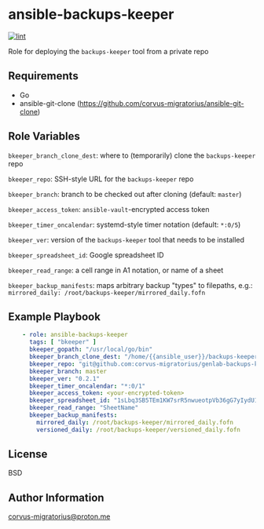 ansible-backups-keeper
=========

[![lint](https://github.com/corvus-migratorius/ansible-backups-keeper/actions/workflows/lint.yaml/badge.svg)](https://github.com/corvus-migratorius/ansible-backups-keeper/actions/workflows/lint.yaml)

Role for deploying the `backups-keeper` tool from a private repo

Requirements
------------

- Go
- ansible-git-clone (https://github.com/corvus-migratorius/ansible-git-clone)

Role Variables
--------------

`bkeeper_branch_clone_dest`: where to (temporarily) clone the `backups-keeper` repo

`bkeeper_repo`: SSH-style URL for the `backups-keeper` repo

`bkeeper_branch`: branch to be checked out after cloning (default: `master`)

`bkeeper_access_token`: `ansible-vault`-encrypted access token 

`bkeeper_timer_oncalendar`: systemd-style timer notation (default: `*:0/5`)

`bkeeper_ver`: version of the `backups-keeper` tool that needs to be installed

`bkeeper_spreadsheet_id`: Google spreadsheet ID

`bkeeper_read_range`: a cell range in A1 notation, or name of a sheet

`bkeeper_backup_manifests`: maps arbitrary backup "types" to filepaths, e.g.: `mirrored_daily: /root/backups-keeper/mirrored_daily.fofn`

Example Playbook
----------------

```yaml
    - role: ansible-backups-keeper
      tags: [ "bkeeper" ]
      bkeeper_gopath: "/usr/local/go/bin"
      bkeeper_branch_clone_dest: "/home/{{ansible_user}}/backups-keeper"
      bkeeper_repo: "git@github.com:corvus-migratorius/genlab-backups-keeper.git"
      bkeeper_branch: master
      bkeeper_ver: "0.2.1"
      bkeeper_timer_oncalendar: "*:0/1"
      bkeeper_access_token: <your-encrypted-token>
      bkeeper_spreadsheet_id: "1sLbq3SB5TEm1KW7srR5nwueotpVb36gG7yIydU1kC3A"
      bkeeper_read_range: "SheetName"
      bkeeper_backup_manifests:
        mirrored_daily: /root/backups-keeper/mirrored_daily.fofn
        versioned_daily: /root/backups-keeper/versioned_daily.fofn

```

License
-------

BSD

Author Information
------------------

corvus-migratorius@proton.me
